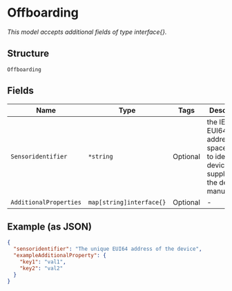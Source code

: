 
# Offboarding

*This model accepts additional fields of type interface{}.*

## Structure

`Offboarding`

## Fields

| Name | Type | Tags | Description |
|  --- | --- | --- | --- |
| `Sensoridentifier` | `*string` | Optional | the IEEE EUI64 address space used to identify a device. It is supplied by the device manufacturer |
| `AdditionalProperties` | `map[string]interface{}` | Optional | - |

## Example (as JSON)

```json
{
  "sensoridentifier": "The unique EUI64 address of the device",
  "exampleAdditionalProperty": {
    "key1": "val1",
    "key2": "val2"
  }
}
```

